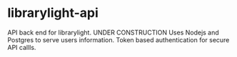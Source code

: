 # librarylight-api

API back end for librarylight. UNDER CONSTRUCTION
Uses Nodejs and Postgres to serve users information. Token based authentication for secure API callls.
